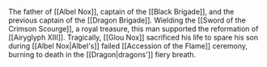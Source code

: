 The father of <span class="people">[[Albel Nox]]</span>, captain of the <span class="miscellaneous">[[Black Brigade]]</span>, and the previous captain of the <span class="miscellaneous">[[Dragon Brigade]]</span>.
Wielding the <span class="miscellaneous">[[Sword of the Crimson Scourge]]</span>, a royal treasure, this man supported the reformation of <span class="people">[[Airyglyph XIII]]</span>.
Tragically, <span class="people">[[Glou Nox]]</span> sacrificed his life to spare his son during <span class="people">[[Albel Nox|Albel's]]</span> failed <span class="miscellaneous">[[Accession of the Flame]]</span> ceremony, burning to death in the <span class="races">[[Dragon|dragons']]</span> fiery breath.